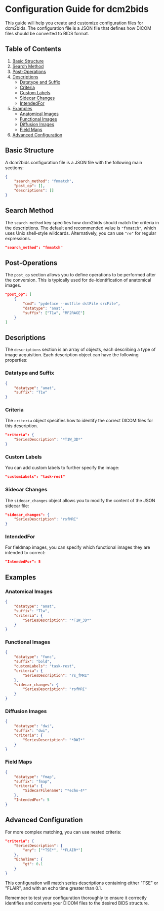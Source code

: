 # Configuration Guide for dcm2bids

This guide will help you create and customize configuration files for dcm2bids. The configuration file is a JSON file that defines how DICOM files should be converted to BIDS format.

## Table of Contents

1. [Basic Structure](#basic-structure)
2. [Search Method](#search-method)
3. [Post-Operations](#post-operations)
4. [Descriptions](#descriptions)
   - [Datatype and Suffix](#datatype-and-suffix)
   - [Criteria](#criteria)
   - [Custom Labels](#custom-labels)
   - [Sidecar Changes](#sidecar-changes)
   - [IntendedFor](#intendedfor)
5. [Examples](#examples)
   - [Anatomical Images](#anatomical-images)
   - [Functional Images](#functional-images)
   - [Diffusion Images](#diffusion-images)
   - [Field Maps](#field-maps)
6. [Advanced Configuration](#advanced-configuration)

## Basic Structure

A dcm2bids configuration file is a JSON file with the following main sections:

```json
{
    "search_method": "fnmatch",
    "post_op": [],
    "descriptions": []
}
```

## Search Method

The `search_method` key specifies how dcm2bids should match the criteria in the descriptions. The default and recommended value is `"fnmatch"`, which uses Unix shell-style wildcards. Alternatively, you can use `"re"` for regular expressions.

```json
"search_method": "fnmatch"
```

## Post-Operations

The `post_op` section allows you to define operations to be performed after the conversion. This is typically used for de-identification of anatomical images.

```json
"post_op": [
    {
        "cmd": "pydeface --outfile dstFile srcFile",
        "datatype": "anat",
        "suffix": ["T1w", "MP2RAGE"]
    }
]
```

## Descriptions

The `descriptions` section is an array of objects, each describing a type of image acquisition. Each description object can have the following properties:

### Datatype and Suffix

```json
{
    "datatype": "anat",
    "suffix": "T1w"
}
```

### Criteria

The `criteria` object specifies how to identify the correct DICOM files for this description.

```json
"criteria": {
    "SeriesDescription": "*T1W_3D*"
}
```

### Custom Labels

You can add custom labels to further specify the image:

```json
"customLabels": "task-rest"
```

### Sidecar Changes

The `sidecar_changes` object allows you to modify the content of the JSON sidecar file:

```json
"sidecar_changes": {
    "SeriesDescription": "rsfMRI"
}
```

### IntendedFor

For fieldmap images, you can specify which functional images they are intended to correct:

```json
"IntendedFor": 5
```

## Examples

### Anatomical Images

```json
{
    "datatype": "anat",
    "suffix": "T1w",
    "criteria": {
        "SeriesDescription": "*T1W_3D*"
    }
}
```

### Functional Images

```json
{
    "datatype": "func",
    "suffix": "bold",
    "customLabels": "task-rest",
    "criteria": {
        "SeriesDescription": "rs_fMRI"
    },
    "sidecar_changes": {
        "SeriesDescription": "rsfMRI"
    }
}
```

### Diffusion Images

```json
{
    "datatype": "dwi",
    "suffix": "dwi",
    "criteria": {
        "SeriesDescription": "*DWI*"
    }
}
```

### Field Maps

```json
{
    "datatype": "fmap",
    "suffix": "fmap",
    "criteria": {
        "SidecarFilename": "*echo-4*"
    },
    "IntendedFor": 5
}
```

## Advanced Configuration

For more complex matching, you can use nested criteria:

```json
"criteria": {
    "SeriesDescription": {
        "any": ["*TSE*", "*FLAIR*"]
    },
    "EchoTime": {
        "gt": 0.1
    }
}
```

This configuration will match series descriptions containing either "TSE" or "FLAIR", and with an echo time greater than 0.1.

Remember to test your configuration thoroughly to ensure it correctly identifies and converts your DICOM files to the desired BIDS structure.